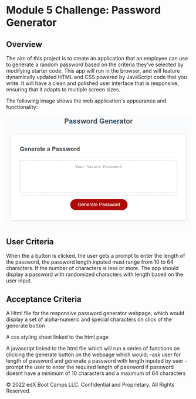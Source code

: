 # Module 5 Challenge: Password Generator

## Overview
 
The aim of this project is to create an application that an employee can use to generate a random password based on the criteria they’ve selected by modifying starter code. This app will run in the browser, and will feature dynamically updated HTML and CSS powered by JavaScript code that you write. It will have a clean and polished user interface that is responsive, ensuring that it adapts to multiple screen sizes.

The following image shows the web application's appearance and functionality:

![password generator demo](./assets/05-javascript-challenge-demo.png)


## User Criteria

When the a button is clicked, the user gets a prompt to enter the length of the password, the password length inputed must range from 10 to 64 characters. If the number of characters is less or more. The app should display a password with randomized characters with length based on the user input.


## Acceptance Criteria
A Html file for the responsive password generator webpage, which would display a set of alpha-numeric and special characters on click of the generate button

A css styling sheet linked to the html page

A javascript linked to the html file which will run a series of functions on clicking the generate button on the webpage which would;
-ask user for length of password and generate a password with length inputed by user
-prompt the user to enter the required length of password if password doesnt have a minimum of 10 characters and a maximum of 64 characters





© 2022 edX Boot Camps LLC. Confidential and Proprietary. All Rights Reserved.
